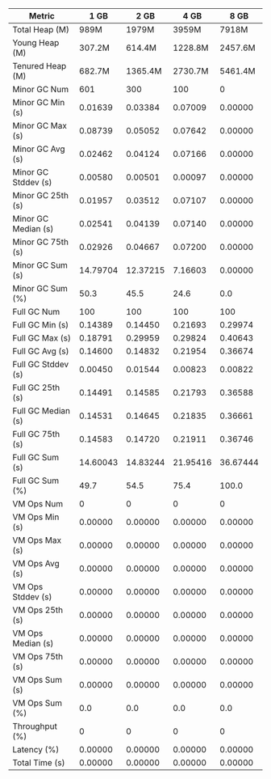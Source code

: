 | Metric | 1 GB | 2 GB | 4 GB | 8 GB |
|------|----|----|----|----|
| Total Heap (M) | 989M | 1979M | 3959M | 7918M |
| Young Heap (M) | 307.2M | 614.4M | 1228.8M | 2457.6M |
| Tenured Heap (M) | 682.7M | 1365.4M | 2730.7M | 5461.4M |
| Minor GC Num | 601 | 300 | 100 | 0 |
| Minor GC Min (s) | 0.01639 | 0.03384 | 0.07009 | 0.00000 |
| Minor GC Max (s) | 0.08739 | 0.05052 | 0.07642 | 0.00000 |
| Minor GC Avg (s) | 0.02462 | 0.04124 | 0.07166 | 0.00000 |
| Minor GC Stddev (s) | 0.00580 | 0.00501 | 0.00097 | 0.00000 |
| Minor GC 25th (s) | 0.01957 | 0.03512 | 0.07107 | 0.00000 |
| Minor GC Median (s) | 0.02541 | 0.04139 | 0.07140 | 0.00000 |
| Minor GC 75th (s) | 0.02926 | 0.04667 | 0.07200 | 0.00000 |
| Minor GC Sum (s) | 14.79704 | 12.37215 | 7.16603 | 0.00000 |
| Minor GC Sum (%) | 50.3 | 45.5 | 24.6 | 0.0 |
| Full GC Num | 100 | 100 | 100 | 100 |
| Full GC Min (s) | 0.14389 | 0.14450 | 0.21693 | 0.29974 |
| Full GC Max (s) | 0.18791 | 0.29959 | 0.29824 | 0.40643 |
| Full GC Avg (s) | 0.14600 | 0.14832 | 0.21954 | 0.36674 |
| Full GC Stddev (s) | 0.00450 | 0.01544 | 0.00823 | 0.00822 |
| Full GC 25th (s) | 0.14491 | 0.14585 | 0.21793 | 0.36588 |
| Full GC Median (s) | 0.14531 | 0.14645 | 0.21835 | 0.36661 |
| Full GC 75th (s) | 0.14583 | 0.14720 | 0.21911 | 0.36746 |
| Full GC Sum (s) | 14.60043 | 14.83244 | 21.95416 | 36.67444 |
| Full GC Sum (%) | 49.7 | 54.5 | 75.4 | 100.0 |
| VM Ops Num | 0 | 0 | 0 | 0 |
| VM Ops Min (s) | 0.00000 | 0.00000 | 0.00000 | 0.00000 |
| VM Ops Max (s) | 0.00000 | 0.00000 | 0.00000 | 0.00000 |
| VM Ops Avg (s) | 0.00000 | 0.00000 | 0.00000 | 0.00000 |
| VM Ops Stddev (s) | 0.00000 | 0.00000 | 0.00000 | 0.00000 |
| VM Ops 25th (s) | 0.00000 | 0.00000 | 0.00000 | 0.00000 |
| VM Ops Median (s) | 0.00000 | 0.00000 | 0.00000 | 0.00000 |
| VM Ops 75th (s) | 0.00000 | 0.00000 | 0.00000 | 0.00000 |
| VM Ops Sum (s) | 0.00000 | 0.00000 | 0.00000 | 0.00000 |
| VM Ops Sum (%) | 0.0 | 0.0 | 0.0 | 0.0 |
| Throughput (%) | 0 | 0 | 0 | 0 |
| Latency (%) | 0.00000 | 0.00000 | 0.00000 | 0.00000 |
| Total Time (s) | 0.00000 | 0.00000 | 0.00000 | 0.00000 |
